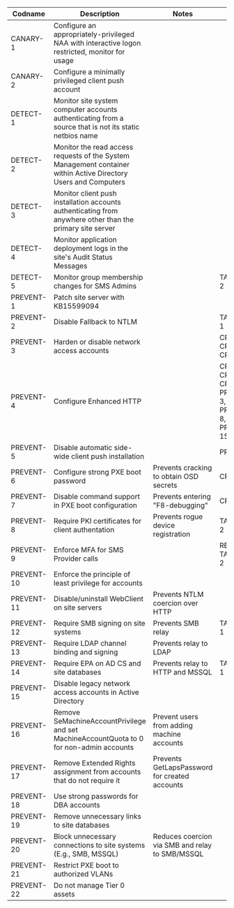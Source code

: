 | Codname | Description | Notes | Links | Status |
|---------|-------------|-------| ----- | ------ |
| CANARY-1 | Configure an appropriately-privileged NAA with interactive logon restricted, monitor for usage |
| CANARY-2 | Configure a minimally privileged client push account
| DETECT-1 | Monitor site system computer accounts authenticating from a source that is not its static netbios name | | | X
| DETECT-2 | Monitor the read access requests of the System Management container within Active Directory Users and Computers | | | X
| DETECT-3 | Monitor client push installation accounts authenticating from anywhere other than the primary site server |
| DETECT-4 | Monitor application deployment logs in the site's Audit Status Messages |
| DETECT-5 | Monitor group membership changes for SMS Admins | | TAKEOVER-2 |
| PREVENT-1 | Patch site server with KB15599094 | |  | QA
| PREVENT-2 | Disable Fallback to NTLM | | TAKEOVER-1| QA
| PREVENT-3 | Harden or disable network access accounts | | CRED-1, CRED-2, CRED-3 | QA
| PREVENT-4 | Configure Enhanced HTTP | | CRED-2, CRED-3, CRED-4, PREVENT-3, PREVENT-8, PREVENT-15| QA
| PREVENT-5 | Disable automatic side-wide client push installation | | PREVENT-2 | QA
| PREVENT-6 | Configure strong PXE boot password | Prevents cracking to obtain OSD secrets | CRED-1 | QA
| PREVENT-7 | Disable command support in PXE boot configuration| Prevents entering "F8-debugging" | CRED-1 | QA
| PREVENT-8 | Require PKI certificates for client authentation | Prevents rogue device registration | TAKEOVER-2 |
| PREVENT-9 | Enforce MFA for SMS Provider calls | | RECON-4, TAKEOVER-2 |
| PREVENT-10 | Enforce the principle of least privilege for accounts | | | QA
| PREVENT-11 | Disable/uninstall WebClient on site servers  | Prevents NTLM coercion over HTTP | | QA
| PREVENT-12 | Require SMB signing on site systems | Prevents SMB relay | TAKEOVER-1 | QA
| PREVENT-13 | Require LDAP channel binding and signing | Prevents relay to LDAP | | QA
| PREVENT-14 | Require EPA on AD CS and site databases | Prevents relay to HTTP and MSSQL | TAKEOVER-1
| PREVENT-15 | Disable legacy network access accounts in Active Directory |
| PREVENT-16 | Remove SeMachineAccountPrivilege and set MachineAccountQuota to 0 for non-admin accounts | Prevent users from adding machine accounts
| PREVENT-17 | Remove Extended Rights assignment from accounts that do not require it | Prevents GetLapsPassword for created accounts |
| PREVENT-18 | Use strong passwords for DBA accounts | | |
| PREVENT-19 | Remove unnecessary links to site databases | | | QA
| PREVENT-20 | Block unnecessary connections to site systems (E.g., SMB, MSSQL) | Reduces coercion via SMB and relay to SMB/MSSQL
| PREVENT-21 | Restrict PXE boot to authorized VLANs | | | QA
| PREVENT-22 | Do not manage Tier 0 assets |